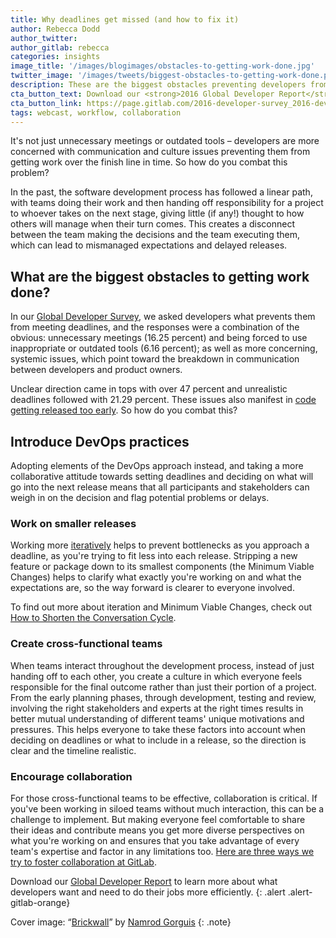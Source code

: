 ```yaml
---
title: Why deadlines get missed (and how to fix it)
author: Rebecca Dodd
author_twitter:
author_gitlab: rebecca
categories: insights
image_title: '/images/blogimages/obstacles-to-getting-work-done.jpg'
twitter_image: '/images/tweets/biggest-obstacles-to-getting-work-done.png'
description: These are the biggest obstacles preventing developers from getting work done – and how to tackle them.
cta_button_text: Download our <strong>2016 Global Developer Report</strong> now!
cta_button_link: https://page.gitlab.com/2016-developer-survey_2016-developer-survey.html
tags: webcast, workflow, collaboration
---
```

It's not just unnecessary meetings or outdated tools – developers are more concerned with communication and culture issues preventing them from getting work over the finish line in time. So how do you combat this problem?

<!-- more -->

In the past, the software development process has followed a linear path, with teams doing their work and then handing off responsibility for a project to whoever takes on the next stage, giving little (if any!) thought to how others will manage when their turn comes. This creates a disconnect between the team making the decisions and the team executing them, which can lead to mismanaged expectations and delayed releases.

## What are the biggest obstacles to getting work done?

In our [Global Developer Survey](https://page.gitlab.com/2016-developer-survey_2016-developer-survey.html), we asked developers what prevents them from meeting deadlines, and the responses were a combination of the obvious: unnecessary meetings (16.25 percent) and being forced to use inappropriate or outdated tools (6.16 percent); as well as more concerning, systemic issues, which point toward the breakdown in communication between developers and product owners.

Unclear direction came in tops with over 47 percent and unrealistic deadlines followed with 21.29 percent. These issues also manifest in [code getting released too early](/blog/2017/04/27/why-code-is-released-too-early/). So how do you combat this?

##  Introduce DevOps practices

 Adopting elements of the DevOps approach instead, and taking a more collaborative attitude towards setting deadlines and deciding on what will go into the next release means that all participants and stakeholders can weigh in on the decision and flag potential problems or delays.

### Work on smaller releases

Working more [iteratively](/handbook/values/#iteration) helps to prevent bottlenecks as you approach a deadline, as you're trying to fit less into each release. Stripping a new feature or package down to its smallest components (the Minimum Viable Changes) helps to clarify what exactly you're working on and what the expectations are, so the way forward is clearer to everyone involved.

To find out more about iteration and Minimum Viable Changes, check out [How to Shorten the Conversation Cycle](/blog/2017/06/19/how-to-shorten-conversation-cycle/).

### Create cross-functional teams

When teams interact throughout the development process, instead of just handing off to each other, you create a culture in which everyone feels responsible for the final outcome rather than just their portion of a project. From the early planning phases, through development, testing and review, involving the right stakeholders and experts at the right times results in better mutual understanding of different teams' unique motivations and pressures. This helps everyone to take these factors into account when deciding on deadlines or what to include in a release, so the direction is clear and the timeline realistic.

### Encourage collaboration

For those cross-functional teams to be effective, collaboration is critical. If you've been working in siloed teams without much interaction, this can be a challenge to implement. But making everyone feel comfortable to share their ideas and contribute means you get more diverse perspectives on what you're working on and ensures that you take advantage of every team's expertise and factor in any limitations too. [Here are three ways we try to foster collaboration at GitLab](/blog/2017/06/12/ways-to-encourage-collaboration/).

Download our [Global Developer Report](https://page.gitlab.com/2016-developer-survey_2016-developer-survey.html) to learn more about what developers want and need to do their jobs more efficiently.
{: .alert .alert-gitlab-orange}

Cover image: “[Brickwall](https://unsplash.com/collections/834185/obstacles?photo=9OEE8Ktcaac)” by [Namrod Gorguis](https://unsplash.com/@namroud)
{: .note}
